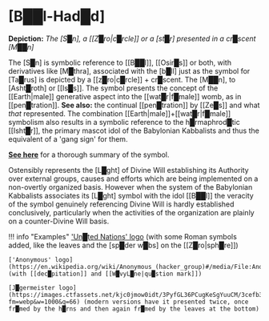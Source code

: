 # **[B██l-Had█d]**


**Depiction:** *The [S█n], a [[Z█ro|c█rcle]] or a [st█r] presented in a cr█scent [M██n]*

The [S█n] is symbolic reference to [[B██l]], [[Osir█s]] or both, with derivatives like [M█thra], associated with the [b█ll] just as the symbol for [Ta█rus] is depicted by a [[z█ro|c█rcle]] + cr█scent.  The [M██n], to [Asht█roth] or [[Is█s]].  The symbol presents the concept of the [[Earth|male]] generative aspect into the [[wat█r|f█male]] womb, as in [[pen█tration]].  **See also:** the continual [[pen█tration]] by [[Ze█s]] and what *that* represented.  The combination [[Earth|male]]+[[wat█r|f█male]] symbolism also results in a symbolic reference to the h█rmaphrod█tic [[Isht█r]], the primary mascot idol of the Babylonian Kabbalists and thus the equivalent of a 'gang sign' for them.

**[See here](https://www.youtube.com/watch?v=QCmSBfVXEmA&t=3m58s)** for a thorough summary of the symbol.

Ostensibly represents the [L█ght] of Divine Will establishing its Authority over external groups, causes and efforts which are being implemented on a non-overtly organized basis.  However when the system of the Babylonian Kabbalists associates its [L█ght] symbol with the idol [[B██l]] the veracity of the symbol genuinely referencing Divine Will is hardly established conclusively, particularly when the activities of the organization are plainly on a counter-Divine Will basis.


!!! info "Examples"
    ['Un█ted Nations' logo](https://en.wikipedia.org/wiki/United_Nations#/media/File:UN_emblem_blue.svg) (with some Roman symbols added, like the leaves and the [sp█der w█bs] on the [[Z█ro|sph█re]])
    
    ['Anonymous' logo](https://en.wikipedia.org/wiki/Anonymous_(hacker_group)#/media/File:Anonymous_emblem.svg) (with [[dec█pitation]] and [[W█vyL█ne|qu█stion mark]])

	[J█germeister logo](https://images.ctfassets.net/kjc0jmow0idt/3PyfGL36PCugKeSgYuuCM/3cefb36a36fa0569d3332579318645c3/label_01.jpg?fm=webp&w=1000&q=66) (modern versions have it presented twice, once fr█med by the h█rns and then again fr█med by the leaves at the bottom)